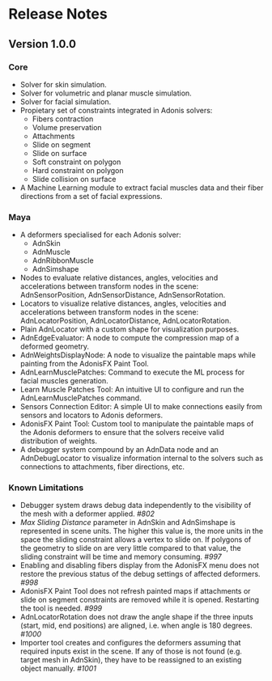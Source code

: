 # Release Notes

## Version 1.0.0

### Core

- Solver for skin simulation.
- Solver for volumetric and planar muscle simulation.
- Solver for facial simulation.
- Propietary set of constraints integrated in Adonis solvers:
    - Fibers contraction
    - Volume preservation
    - Attachments
    - Slide on segment
    - Slide on surface
    - Soft constraint on polygon
    - Hard constraint on polygon
    - Slide collision on surface
- A Machine Learning module to extract facial muscles data and their fiber directions from a set of facial expressions.

### Maya

- A deformers specialised for each Adonis solver:
    - AdnSkin
    - AdnMuscle
    - AdnRibbonMuscle
    - AdnSimshape
- Nodes to evaluate relative distances, angles, velocities and accelerations between transform nodes in the scene: AdnSensorPosition, AdnSensorDistance, AdnSensorRotation.
- Locators to visualize relative distances, angles, velocities and accelerations between transform nodes in the scene: AdnLocatorPosition, AdnLocatorDistance, AdnLocatorRotation.
- Plain AdnLocator with a custom shape for visualization purposes.
- AdnEdgeEvaluator: A node to compute the compression map of a deformed geometry.
- AdnWeightsDisplayNode: A node to visualize the paintable maps while painting from the AdonisFX Paint Tool.
- AdnLearnMusclePatches: Command to execute the ML process for facial muscles generation.
- Learn Muscle Patches Tool: An intuitive UI to configure and run the AdnLearnMusclePatches command.
- Sensors Connection Editor: A simple UI to make connections easily from sensors and locators to Adonis deformers.
- AdonisFX Paint Tool: Custom tool to manipulate the paintable maps of the Adonis deformers to ensure that the solvers receive valid distribution of weights.
- A debugger system compound by an AdnData node and an AdnDebugLocator to visualize information internal to the solvers such as connections to attachments, fiber directions, etc.

### Known Limitations

- Debugger system draws debug data independently to the visibility of the mesh with a deformer applied. *#802*
- *Max Sliding Distance* parameter in AdnSkin and AdnSimshape is represented in scene units. The higher this value is, the more units in the space the sliding constraint allows a vertex to slide on. If polygons of the geometry to slide on are very little compared to that value, the sliding constraint will be time and memory consuming. *#997*
- Enabling and disabling fibers display from the AdonisFX menu does not restore the previous status of the debug settings of affected deformers. *#998*
- AdonisFX Paint Tool does not refresh painted maps if attachments or slide on segment constraints are removed while it is opened. Restarting the tool is needed. *#999*
- AdnLocatorRotation does not draw the angle shape if the three inputs (start, mid, end positions) are aligned, i.e. when angle is 180 degrees. *#1000*
- Importer tool creates and configures the deformers assuming that required inputs exist in the scene. If any of those is not found (e.g. target mesh in AdnSkin), they have to be reassigned to an existing object manually. *#1001*
